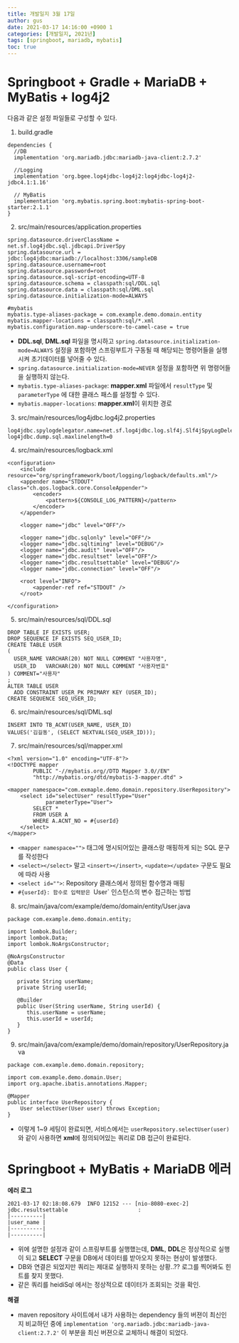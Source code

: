 ```yaml
---
title: 개발일지 3월 17일
author: gus
date: 2021-03-17 14:16:00 +0900 1
categories: [개발일지, 2021년]
tags: [springboot, mariadb, mybatis]
toc: true
---
```


# Springboot + Gradle + MariaDB + MyBatis + log4j2

다음과 같은 설정 파일들로 구성할 수 있다. 

1. build.gradle

```
dependencies {
  //DB
  implementation 'org.mariadb.jdbc:mariadb-java-client:2.7.2'
  
  //Logging
  implementation 'org.bgee.log4jdbc-log4j2:log4jdbc-log4j2-jdbc4.1:1.16'
  
  // MyBatis
  implementation 'org.mybatis.spring.boot:mybatis-spring-boot-starter:2.1.1'
}
```

2. src/main/resources/application.properties

```
spring.datasource.driverClassName = net.sf.log4jdbc.sql.jdbcapi.DriverSpy
spring.datasource.url = jdbc:log4jdbc:mariadb://localhost:3306/sampleDB
spring.datasource.username=root
spring.datasource.password=root
spring.datasource.sql-script-encoding=UTF-8
spring.datasource.schema = classpath:sql/DDL.sql
spring.datasource.data = classpath:sql/DML.sql
spring.datasource.initialization-mode=ALWAYS

#mybatis
mybatis.type-aliases-package = com.example.demo.domain.entity
mybatis.mapper-locations = classpath:sql/*.xml
mybatis.configuration.map-underscore-to-camel-case = true
```

- **DDL.sql**, **DML.sql** 파일을 명시하고 `spring.datasource.initialization-mode=ALWAYS` 설정을 포함하면 스프링부트가 구동될 때 해당되는 명령어들을 실행시켜 초기데이터를 넣어줄 수 있다. 
- `spring.datasource.initialization-mode=NEVER` 설정을 포함하면 위 명령어들을 실행하지 않는다.
- `mybatis.type-aliases-package`: **mapper.xml** 파일에서 `resultType` 및 `parameterType` 에 대한 클래스 패스를 설정할 수 있다.
- `mybatis.mapper-locations`: **mapper.xml**이 위치한 경로

3. src/main/resources/log4jdbc.log4j2.properties

```
log4jdbc.spylogdelegator.name=net.sf.log4jdbc.log.slf4j.Slf4jSpyLogDelegator
log4jdbc.dump.sql.maxlinelength=0
```

4. src/main/resources/logback.xml

```
<configuration>
    <include resource="org/springframework/boot/logging/logback/defaults.xml"/>
    <appender name="STDOUT" class="ch.qos.logback.core.ConsoleAppender">
        <encoder>
            <pattern>${CONSOLE_LOG_PATTERN}</pattern>
        </encoder>
    </appender>

    <logger name="jdbc" level="OFF"/>

    <logger name="jdbc.sqlonly" level="OFF"/>
    <logger name="jdbc.sqltiming" level="DEBUG"/>
    <logger name="jdbc.audit" level="OFF"/>
    <logger name="jdbc.resultset" level="OFF"/>
    <logger name="jdbc.resultsettable" level="DEBUG"/>
    <logger name="jdbc.connection" level="OFF"/>

    <root level="INFO">
        <appender-ref ref="STDOUT" />
    </root>

</configuration>
```

5. src/main/resources/sql/DDL.sql

```
DROP TABLE IF EXISTS USER;
DROP SEQUENCE IF EXISTS SEQ_USER_ID;
CREATE TABLE USER
(
  USER_NAME	VARCHAR(20) NOT NULL COMMENT "사용자명",
  USER_ID	VARCHAR(20) NOT NULL COMMENT "사용자번호"
) COMMENT="사용자"
;
ALTER TABLE USER
  ADD CONSTRAINT USER_PK PRIMARY KEY (USER_ID);
CREATE SEQUENCE SEQ_USER_ID;
```

6. src/main/resources/sql/DML.sql

```
INSERT INTO TB_ACNT(USER_NAME, USER_ID)
VALUES('김길동', (SELECT NEXTVAL(SEQ_USER_ID)));
```

7. src/main/resources/sql/mapper.xml

```
<?xml version="1.0" encoding="UTF-8"?>
<!DOCTYPE mapper
        PUBLIC "-//mybatis.org//DTD Mapper 3.0//EN"
        "http://mybatis.org/dtd/mybatis-3-mapper.dtd" >

<mapper namespace="com.exmaple.demo.domain.repository.UserRepository">
    <select id="selectUser" resultType="User"
            parameterType="User">
 		SELECT * 
 		FROM USER A
 		WHERE A.ACNT_NO = #{userId}
 	</select>
</mapper>
```

- `<mapper namespace="">` 태그에 명시되어있는 클래스랑 매핑하게 되는 SQL 문구를 작성한다
- `<select></select>` 말고 `<insert></insert>`, `<update></update>` 구문도 필요에 따라 사용
- `<select id="">`: Repository 클래스에서 정의된 함수명과 매핑
- `#{userId}: 함수로 입력받은 `User` 인스턴스의 변수 접근하는 방법

8. src/main/java/com/example/demo/domain/entity/User.java

```
package com.example.demo.domain.entity;

import lombok.Builder;
import lombok.Data;
import lombok.NoArgsConstructor;

@NoArgsConstructor
@Data
public class User {

   private String userName;
   private String userId;

   @Builder
   public User(String userName, String userId) {
      this.userName = userName;
      this.userId = userId;
   }
}
```

9. src/main/java/com/example/demo/domain/repository/UserRepository.java

```
package com.example.demo.domain.repository;

import com.example.demo.domain.User;
import org.apache.ibatis.annotations.Mapper;

@Mapper
public interface UserRepository {
    User selectUser(User user) throws Exception;
}
```

- 이렇게 1~9 세팅이 완료되면, 서비스에서는 `userRepository.selectUser(user)` 와 같이 사용하면 **xml**에 정의되어있는 쿼리로 DB 접근이 완료된다.


# Springboot + MyBatis + MariaDB 에러

**에러 로그**

```
2021-03-17 02:18:08.679  INFO 12152 --- [nio-8080-exec-2] jdbc.resultsettable                      :
|----------|
|user_name |
|----------|
|----------|
```

- 위에 설명한 설정과 같이 스프링부트를 실행했는데, **DML**, **DDL**은 정상적으로 실행이 되고 **SELECT** 구문을 DB에서 데이터를 받아오지 못하는 현상이 발생했다.
- DB와 연결은 되었지만 쿼리는 제대로 실행하지 못하는 상황..?? 로그를 찍어봐도 힌트를 찾지 못했다.
- 같은 쿼리를 heidiSql 에서는 정상적으로 데이터가 조회되는 것을 확인.

**해결**

- maven repository 사이트에서 내가 사용하는 dependency 들의 버젼이 최신인지 비교하던 중에 `implementation 'org.mariadb.jdbc:mariadb-java-client:2.7.2'` 이 부분을 최신 버젼으로 교체하니 해결이 되었다.

